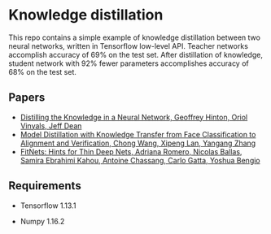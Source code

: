 
# Knowledge distillation

  

This repo contains a simple example of knowledge distillation between two neural networks, written in Tensorflow low-level API. Teacher networks accomplish accuracy of 69% on the test set. After distillation of knowledge, student network with 92% fewer parameters accomplishes accuracy of 68% on the test set.

  
## Papers

* [Distilling the Knowledge in a Neural Network, Geoffrey Hinton, Oriol Vinyals, Jeff Dean](https://arxiv.org/abs/1503.02531)
* [Model Distillation with Knowledge Transfer from Face Classification to Alignment and Verification, Chong Wang, Xipeng Lan, Yangang Zhang](https://arxiv.org/abs/1709.02929)
* [FitNets: Hints for Thin Deep Nets, Adriana Romero, Nicolas Ballas, Samira Ebrahimi Kahou, Antoine Chassang, Carlo Gatta, Yoshua Bengio](https://arxiv.org/abs/1412.6550)


## Requirements

* Tensorflow 1.13.1

* Numpy 1.16.2